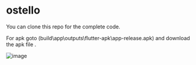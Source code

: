 # ostello
You can clone this repo for the complete code.

For apk goto (build\app\outputs\flutter-apk\app-release.apk) and download the apk file .

![image](https://github.com/prachi-git99/ostello_assignment/assets/83897459/d9575d6f-3f8b-4a70-8176-2c85355f833a)


